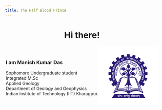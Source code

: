 ```yaml
---
title: The Half Blood Prince
---
```


<style>
h1{
    text-align:center;
}
.red {color: red}
#hdr {
    display:flex;
    justify-content:center;
    align-items:center;
}

#Info{
    width:fit-content;
}

#PhotoHdr{
    /* height:7rem; */
    overflow:hidden;
}

#KGPlogo1{
    height:14em;
}
</style>

# Hi there!

<div id="hdr">

<div id="Info">


### I am **Manish Kumar Das**
Sophomore Undergraduate student<br >
Integrated <span>M.Sc</span><br >
Applied Geology <br >
Department of Geology and Geophysics<br >
Indian Institute of Technology (IIT) Kharagpur.<br >

</div>
<div id="PhotoHdr">

<img src="IIT-Kharagpur.png" id="KGPlogo1">

</div>
</div>

